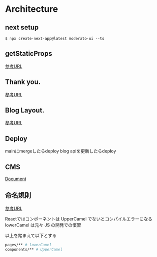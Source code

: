 # Architecture

## next setup

`$ npx create-next-app@latest moderato-ui --ts`

## getStaticProps

[参考URL](https://zenn.dev/catnose99/articles/7201a6c56d3c88)

## Thank you.

[参考URL](https://blog.microcms.io/microcms-next-jamstack-blog/)

## Blog Layout.

[参考URL](https://blog.hubspot.com/blog/tabid/6307/bid/34143/12-inspiring-examples-of-beautiful-blog-homepage-designs.aspx)

## Deploy

mainにmergeしたらdeploy
blog apiを更新したらdeploy

## CMS

[Document](https://document.microcms.io/content-api/get-list-contents)

## 命名規則

[参考URL](https://scrapbox.io/takoba/React%E3%82%92%E6%8E%A1%E7%94%A8%E3%81%97%E3%81%9FTypeScript%E3%83%97%E3%83%AD%E3%82%B8%E3%82%A7%E3%82%AF%E3%83%88%E3%81%AB%E3%81%8A%E3%81%91%E3%82%8B%E5%91%BD%E5%90%8D%E8%A6%8F%E5%89%87)

Reactではコンポーネントは UpperCamel でないとコンパイルエラーになる
lowerCamel は元々 JS の開発での慣習

以上を踏まえて以下とする

```sh
pages/** # lowerCamel
components/** # UpperCamel
```